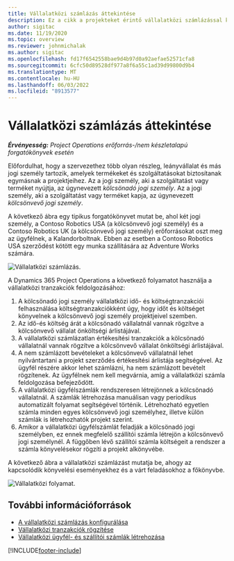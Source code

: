 ```yaml
---
title: Vállalatközi számlázás áttekintése
description: Ez a cikk a projekteket érintő vállalatközi számlázással kapcsolatos információkat és példákat tartalmaz.
author: sigitac
ms.date: 11/19/2020
ms.topic: overview
ms.reviewer: johnmichalak
ms.author: sigitac
ms.openlocfilehash: fd17f6542558bae9d4b97d0a92aefae52571cfa8
ms.sourcegitcommit: 6cfc50d89528df977a8f6a55c1ad39d99800d9b4
ms.translationtype: MT
ms.contentlocale: hu-HU
ms.lasthandoff: 06/03/2022
ms.locfileid: "8913577"
---
```

# <a name="intercompany-invoicing-overview"></a>Vállalatközi számlázás áttekintése

_**Érvényesség:** Project Operations erőforrás-/nem készletalapú forgatókönyvek esetén_

Előfordulhat, hogy a szervezethez több olyan részleg, leányvállalat és más jogi személy tartozik, amelyek termékeket és szolgáltatásokat biztosítanak egymásnak a projektjeihez. Az a jogi személy, aki a szolgáltatást vagy terméket nyújtja, az úgynevezett *kölcsönadó jogi személy*. Az a jogi személy, aki a szolgáltatást vagy terméket kapja, az úgynevezett *kölcsönvevő jogi személy*.

A következő ábra egy tipikus forgatókönyvet mutat be, ahol két jogi személy, a Contoso Robotics USA (a kölcsönvevő jogi személy) és a Contoso Robotics UK (a kölcsönvevő jogi személy) erőforrásokat oszt meg az ügyfélnek, a Kalandorboltnak. Ebben az esetben a Contoso Robotics USA szerződést kötött egy munka szállítására az Adventure Works számára.

![Vállalatközi számlázás.](./media/IntercompanyScenario.png) 

A Dynamics 365 Project Operations a következő folyamatot használja a vállalatközi tranzakciók feldolgozásához:

1. A kölcsönadó jogi személy vállalatközi idő- és költségtranzakciói felhasználása költségtranzakciókként úgy, hogy időt és költséget könyvelnek a kölcsönvevő jogi személy projektjeivel szemben.
2. Az idő-és költség árát a kölcsönadó vállalatnál vannak rögzítve a kölcsönvevő vállalat önköltségi árlistájával.
3. A vállalatközi számlázatlan értékesítési tranzakciók a kölcsönadó vállalatnál vannak rögzítve a kölcsönvevő vállalat önköltségi árlistájával.
4. A nem számlázott bevételeket a kölcsönvevő vállalatnál lehet nyilvántartani a projekt szerződés értékesítési árlistája segítségével. Az ügyfél részére akkor lehet számlázni, ha nem számlázott bevételt rögzítenek. Az ügyfélnek nem kell megvárnia, amíg a vállalatközi számla feldolgozása befejeződött.
5. A vállalatközi ügyfélszámlák rendszeresen létrejönnek a kölcsönadó vállalatnál. A számlák létrehozása manuálisan vagy periodikus automatizált folyamat segítségével történik. Létrehozható egyetlen számla minden egyes kölcsönvevő jogi személyhez, illetve külön számlák is létrehozhatók projekt szerint.
6. Amikor a vállalatközi ügyfélszámlát feladják a kölcsönadó jogi személyben, ez ennek megfelelő szállítói számla létrejön a kölcsönvevő jogi személynél. A függőben lévő szállítói számla költségeit a rendszer a számla könyvelésekor rögzíti a projekt alkönyvébe.

A következő ábra a vállalatközi számlázást mutatja be, ahogy az kapcsolódik könyvelési eseményekhez és a várt feladásokhoz a főkönyvbe.

![Vállalatközi folyamat.](./media/IntercompanyFlow.png)

## <a name="additional-resources"></a>További információforrások

- [A vállalatközi számlázás konfigurálása](configure-intercompany-invoicing.md)
- [Vállalatközi tranzakciók rögzítése](create-intercompany-transactions.md)
- [Vállalatközi ügyfél- és szállítói számlák létrehozása](create-intercompany-customer-vendor-invoices.md)


[!INCLUDE[footer-include](../includes/footer-banner.md)]